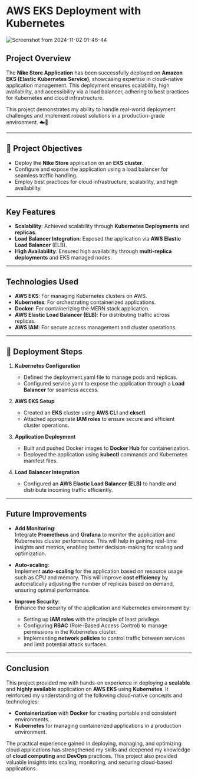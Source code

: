 # AWS EKS Deployment with Kubernetes
![Screenshot from 2024-11-02 01-46-44](https://github.com/user-attachments/assets/d42d2e70-f37d-4a76-bc38-0cc3e3271e6e)

## Project Overview

The **Nike Store Application** has been successfully deployed on **Amazon EKS (Elastic Kubernetes Service)**, showcasing expertise in cloud-native application management. This deployment ensures scalability, high availability, and accessibility via a load balancer, adhering to best practices for Kubernetes and cloud infrastructure.

This project demonstrates my ability to handle real-world deployment challenges and implement robust solutions in a production-grade environment. ☁️🌟

---

## 🎯 Project Objectives
- Deploy the **Nike Store** application on an **EKS cluster**.
- Configure and expose the application using a load balancer for seamless traffic handling.
- Employ best practices for cloud infrastructure, scalability, and high availability.

---


## Key Features
- **Scalability**: Achieved scalability through **Kubernetes Deployments** and **replicas**.
- **Load Balancer Integration**: Exposed the application via **AWS Elastic Load Balancer** (ELB).
- **High Availability**: Ensured high availability through **multi-replica deployments** and EKS managed nodes.

---

## Technologies Used

- **AWS EKS**: For managing Kubernetes clusters on AWS.
- **Kubernetes**: For orchestrating containerized applications.
- **Docker**: For containerizing the MERN stack application.
- **AWS Elastic Load Balancer (ELB)**: For distributing traffic across replicas.
- **AWS IAM**: For secure access management and cluster operations.

---

## 🚀 Deployment Steps

1. **Kubernetes Configuration**
   - Defined the deployment.yaml file to manage pods and replicas.
   - Configured service.yaml to expose the application through a **Load Balancer** for seamless access.

2. **AWS EKS Setup**
   - Created an **EKS** cluster using **AWS CLI** and **eksctl**.
   - Attached appropriate **IAM roles** to ensure secure and efficient cluster operations.

3. **Application Deployment**
   - Built and pushed Docker images to **Docker Hub** for containerization.
   - Deployed the application using **kubectl** commands and Kubernetes manifest files.

4. **Load Balancer Integration**
   - Configured an **AWS Elastic Load Balancer (ELB)** to handle and distribute incoming traffic efficiently.

---

## Future Improvements

- **Add Monitoring**:  
  Integrate **Prometheus** and **Grafana** to monitor the application and Kubernetes cluster performance. This will help in gaining real-time insights and metrics, enabling better decision-making for scaling and optimization.

- **Auto-scaling**:  
  Implement **auto-scaling** for the application based on resource usage such as CPU and memory. This will improve **cost efficiency** by automatically adjusting the number of replicas based on demand, ensuring optimal performance.

- **Improve Security**:  
  Enhance the security of the application and Kubernetes environment by:
  - Setting up **IAM roles** with the principle of least privilege.
  - Configuring **RBAC** (Role-Based Access Control) to manage permissions in the Kubernetes cluster.
  - Implementing **network policies** to control traffic between services and limit potential attack surfaces.

---

## Conclusion

This project provided me with hands-on experience in deploying a **scalable** and **highly available** application on **AWS EKS** using **Kubernetes**. It reinforced my understanding of the following cloud-native concepts and technologies:

- **Containerization** with **Docker** for creating portable and consistent environments.
- **Kubernetes** for managing containerized applications in a production environment.

The practical experience gained in deploying, managing, and optimizing cloud applications has strengthened my skills and deepened my knowledge of **cloud computing** and **DevOps** practices. This project also provided valuable insights into scaling, monitoring, and securing cloud-based applications.
